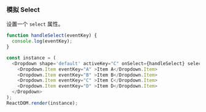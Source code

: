 ### 模拟 Select

设置一个 `select` 属性。

<!--start-code-->
```js
function handleSelect(eventKey) {
  console.log(eventKey);
}

const instance = (
  <Dropdown shape='default' activeKey="C" onSelect={handleSelect} select>
    <Dropdown.Item eventKey="A" >Item A</Dropdown.Item>
    <Dropdown.Item eventKey="B" >Item B</Dropdown.Item>
    <Dropdown.Item eventKey="C" >Item C</Dropdown.Item>
    <Dropdown.Item eventKey="D" >Item D</Dropdown.Item>
  </Dropdown>
);
ReactDOM.render(instance);
```
<!--end-code-->
